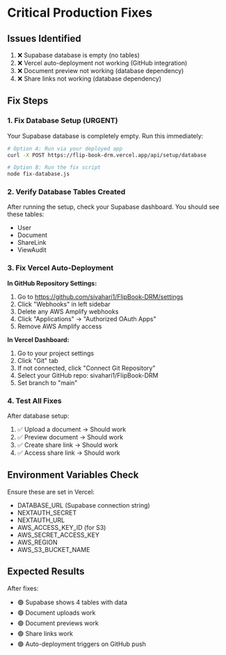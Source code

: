# Critical Production Fixes

## Issues Identified
1. ❌ Supabase database is empty (no tables)
2. ❌ Vercel auto-deployment not working (GitHub integration)
3. ❌ Document preview not working (database dependency)
4. ❌ Share links not working (database dependency)

## Fix Steps

### 1. Fix Database Setup (URGENT)

Your Supabase database is completely empty. Run this immediately:

```bash
# Option A: Run via your deployed app
curl -X POST https://flip-book-drm.vercel.app/api/setup/database

# Option B: Run the fix script
node fix-database.js
```

### 2. Verify Database Tables Created

After running the setup, check your Supabase dashboard. You should see these tables:
- User
- Document  
- ShareLink
- ViewAudit

### 3. Fix Vercel Auto-Deployment

**In GitHub Repository Settings:**
1. Go to https://github.com/sivahari1/FlipBook-DRM/settings
2. Click "Webhooks" in left sidebar
3. Delete any AWS Amplify webhooks
4. Click "Applications" → "Authorized OAuth Apps"
5. Remove AWS Amplify access

**In Vercel Dashboard:**
1. Go to your project settings
2. Click "Git" tab
3. If not connected, click "Connect Git Repository"
4. Select your GitHub repo: sivahari1/FlipBook-DRM
5. Set branch to "main"

### 4. Test All Fixes

After database setup:
1. ✅ Upload a document → Should work
2. ✅ Preview document → Should work  
3. ✅ Create share link → Should work
4. ✅ Access share link → Should work

## Environment Variables Check

Ensure these are set in Vercel:
- DATABASE_URL (Supabase connection string)
- NEXTAUTH_SECRET
- NEXTAUTH_URL
- AWS_ACCESS_KEY_ID (for S3)
- AWS_SECRET_ACCESS_KEY
- AWS_REGION
- AWS_S3_BUCKET_NAME

## Expected Results

After fixes:
- 🟢 Supabase shows 4 tables with data
- 🟢 Document uploads work
- 🟢 Document previews work
- 🟢 Share links work
- 🟢 Auto-deployment triggers on GitHub push